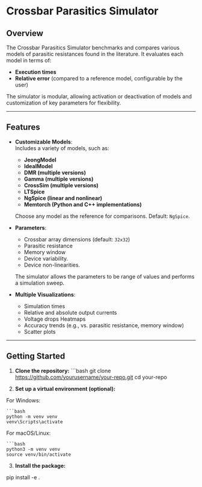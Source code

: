 # **Crossbar Parasitics Simulator**

## **Overview**
The Crossbar Parasitics Simulator benchmarks and compares various models of parasitic resistances found in the literature. It evaluates each model in terms of:
- **Execution times**  
- **Relative error** (compared to a reference model, configurable by the user)

The simulator is modular, allowing activation or deactivation of models and customization of key parameters for flexibility.

---

## **Features**
- **Customizable Models**:  
  Includes a variety of models, such as:
  - **JeongModel**
  - **IdealModel**
  - **DMR (multiple versions)**
  - **Gamma (multiple versions)**
  - **CrossSim (multiple versions)**
  - **LTSpice**
  - **NgSpice (linear and nonlinear)**
  - **Memtorch (Python and C++ implementations)**


  Choose any model as the reference for comparisons. Default: `NgSpice`.
- **Parameters**:
  - Crossbar array dimensions (default: `32x32`)
  - Parasitic resistance
  - Memory window
  - Device variability.
  - Device non-linearities.
 
    
  The simulator allows the parameters to be range of values and performs a simulation sweep.
- **Multiple Visualizations**:
  - Simulation times
  - Relative and absolute output currents
  - Voltage drops Heatmaps
  - Accuracy trends (e.g., vs. parasitic resistance, memory window)
  - Scatter plots

---

## **Getting Started**
1. **Clone the repository:**
       ```bash
       git clone https://github.com/yourusername/your-repo.git
       cd your-repo

2. **Set up a virtual environment (optional):**

  For Windows:

  
    ```bash
    python -m venv venv
    venv\Scripts\activate
  For macOS/Linux:

    ```bash
    python3 -m venv venv
    source venv/bin/activate


3. **Install the package:**

pip install -e .

